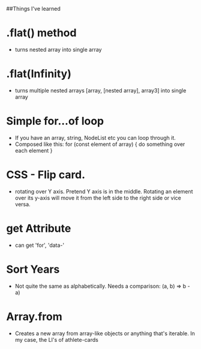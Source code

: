 ##Things I've learned

# .flat() method 
- turns nested array into single array
# .flat(Infinity) 
- turns multiple nested arrays [array, [nested array], array3] into single array
# Simple for...of loop
- If you have an array, string, NodeList etc you can loop through it.
- Composed like this: for (const element of array) { do something over each element }

# CSS - Flip card.
- rotating over Y axis. Pretend Y axis is in the middle. Rotating an element over its y-axis will move it from the left side to the right side or vice versa.


# get Attribute
- can get 'for', 'data-'

# Sort Years 
- Not quite the same as alphabetically. Needs a comparison:
(a, b) => b - a)

# Array.from
- Creates a new array from array-like objects or anything that's iterable. In my case, the LI's of athlete-cards
